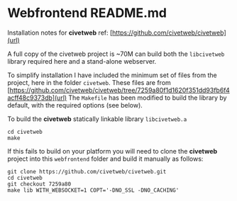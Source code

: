 Webfrontend README.md
===================
Installation notes for **civetweb** ref: [https://github.com/civetweb/civetweb](url)

A full copy of the civetweb project is ~70M can build both the `libcivetweb` library required here and a stand-alone webserver.

To simplify installation I have included the minimum set of files from the project, here in the folder `civetweb`. These files are from [https://github.com/civetweb/civetweb/tree/7259a80f1d1620f351dd93fb6f4acff48c9373db](url)
The `Makefile` has been modified to build the library by default, with the required options (see below).

To build the **civetweb** statically linkable library `libcivetweb.a`
```
cd civetweb
make
```
If this fails to build on your platform you will need to clone the **civetweb** project into this `webfrontend` folder and build it manually as follows:
```
git clone https://github.com/civetweb/civetweb.git
cd civetweb
git checkout 7259a80
make lib WITH_WEBSOCKET=1 COPT='-DNO_SSL -DNO_CACHING'
```
